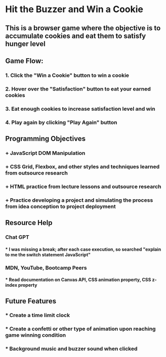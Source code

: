 # Hit the Buzzer and Win a Cookie
## This is a browser game where the objective is to accumulate cookies and eat them to satisfy hunger level
##   Game Flow: 
###    1. Click the "Win a Cookie" button to win a cookie
###    2. Hover over the "Satisfaction" button to eat your earned cookies
###    3. Eat enough cookies to increase satisfaction level and win
###    4. Play again by clicking "Play Again" button
##   Programming Objectives
###   + JavaScript DOM Manipulation
###   + CSS Grid, Flexbox, and other styles and techniques learned from outsource research
###   + HTML practice from lecture lessons and outsource research
###   + Practice developing a project and simulating the process from idea conception to project deployment
## Resource Help
### Chat GPT
#### * I was missing a break; after each case execution, so searched "explain to me the switch statement JavaScript"
### MDN, YouTube, Bootcamp Peers
#### * Read documentation on Canvas API, CSS animation property, CSS z-index property
## Future Features
### * Create a time limit clock
### * Create a confetti or other type of animation upon reaching game winning condition
### * Background music and buzzer sound when clicked 

